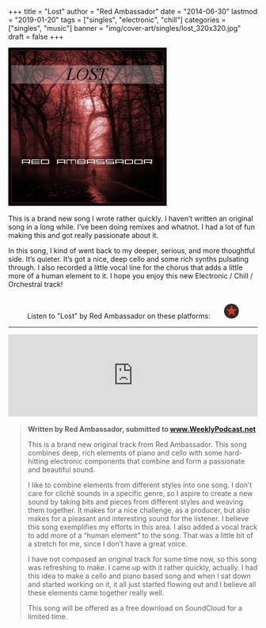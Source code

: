 +++
title = "Lost"
author = "Red Ambassador"
date = "2014-06-30"
lastmod = "2019-01-20"
tags = ["singles", "electronic", "chill"]
categories = ["singles", "music"]
banner = "img/cover-art/singles/lost_320x320.jpg"
draft = false
+++

<img src="/img/cover-art/singles/lost_320x320.jpg" class="thumb" alt="Lost by Red Ambassador cover at">

This is a brand new song I wrote rather quickly. I haven’t written an original
song in a long while. I’ve been doing remixes and whatnot. I had a lot of fun
making this and got really passionate about it.

In this song, I kind of went back to my deeper, serious, and more thoughtful
side. It’s quieter. It’s got a nice, deep cello and some rich synths pulsating
through. I also recorded a little vocal line for the chorus that adds a little
more of a human element to it. I hope you enjoy this new Electronic / Chill /
Orchestral track!

<br>

<center>
Listen to "Lost" by Red Ambassador on these platforms:

<a target="_blank" href="https://soundcloud.com/red-ambassador/lost" title="Soundcloud">
    <i style="color: #FF7700;" class="fab fa-soundcloud fa-2x"></i>
</a>
&nbsp;
<a target="_blank" href="https://redambassador.bandcamp.com/track/lost" title="Bandcamp">
    <i style="color: #639AA9;" class="fab fa-bandcamp fa-2x"></i>
</a>
&nbsp;
<a target="_blank" href="https://www.youtube.com/watch?v=XOYT1JEVVO8" title="YouTube">
    <i style="color: #e52d27;" class="fab fa-youtube fa-2x"></i>
</a>
&nbsp;
<a target="_blank" href="https://www.reverbnation.com/redambassador/song/21312406-lost" title="ReverbNation">
    <img height=30px src="/img/thirdparty/reverbnation_logo_min.svg">
</a>
</center>

-------------------------------------------------------------------------------

<iframe width="100%" height="166" scrolling="no" frameborder="no" allow="autoplay" src="https://w.soundcloud.com/player/?url=https%3A//api.soundcloud.com/tracks/155449529&color=%23d00000&auto_play=false&hide_related=false&show_comments=true&show_user=true&show_reposts=false&show_teaser=true"></iframe>

<br>

> **Written by Red Ambassador, submitted to www.WeeklyPodcast.net**
>
>    This is a brand new original track from Red Ambassador. This song combines
> deep, rich elements of piano and cello with some hard-hitting electronic
> components that combine and form a passionate and beautiful sound.
>
>    I like to combine elements from different styles into one song. I don’t
> care for cliché sounds in a specific genre, so I aspire to create a new sound
> by taking bits and pieces from different styles and weaving them together. It
> makes for a nice challenge, as a producer, but also makes for a pleasant and
> interesting sound for the listener. I believe this song exemplifies my
> efforts in this area. I also added a vocal track to add more of a “human
> element” to the song. That was a little bit of a stretch for me, since I
> don’t have a great voice.
>
>    I have not composed an original track for some time now, so this song was
> refreshing to make. I came up with it rather quickly, actually. I had this
> idea to make a cello and piano based song and when I sat down and started
> working on it, it all just started flowing out and I believe all these
> elements came together really well.
>
>    This song will be offered as a free download on SoundCloud for a limited
> time.

